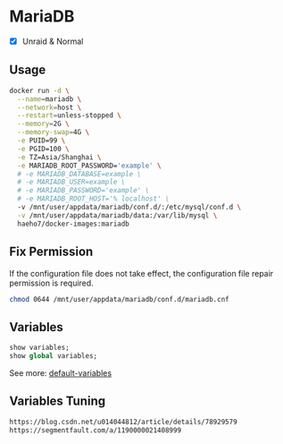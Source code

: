 # MariaDB

- [x] Unraid & Normal

## Usage

```sh
docker run -d \
  --name=mariadb \
  --network=host \
  --restart=unless-stopped \
  --memory=2G \
  --memory-swap=4G \
  -e PUID=99 \
  -e PGID=100 \
  -e TZ=Asia/Shanghai \
  -e MARIADB_ROOT_PASSWORD='example' \
  # -e MARIADB_DATABASE=example \
  # -e MARIADB_USER=example \
  # -e MARIADB_PASSWORD='example' \
  # -e MARIADB_ROOT_HOST='% localhost' \
  -v /mnt/user/appdata/mariadb/conf.d/:/etc/mysql/conf.d \
  -v /mnt/user/appdata/mariadb/data:/var/lib/mysql \
  haeho7/docker-images:mariadb
```

## Fix Permission

If the configuration file does not take effect, the configuration file repair permission is required.

```sh
chmod 0644 /mnt/user/appdata/mariadb/conf.d/mariadb.cnf
```

## Variables

```sql
show variables;
show global variables;
```

See more: [default-variables](./variables)

## Variables Tuning

```txt
https://blog.csdn.net/u014044812/article/details/78929579
https://segmentfault.com/a/1190000021408999
```

